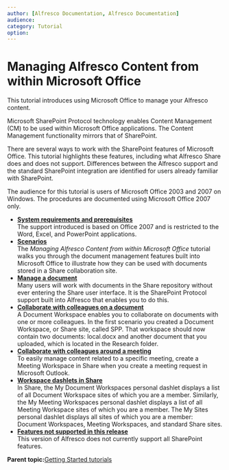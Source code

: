 ```yaml
---
author: [Alfresco Documentation, Alfresco Documentation]
audience: 
category: Tutorial
option: 
---
```


# Managing Alfresco Content from within Microsoft Office

This tutorial introduces using Microsoft Office to manage your Alfresco content.

Microsoft SharePoint Protocol technology enables Content Management \(CM\) to be used within Microsoft Office applications. The Content Management functionality mirrors that of SharePoint.

There are several ways to work with the SharePoint features of Microsoft Office. This tutorial highlights these features, including what Alfresco Share does and does not support. Differences between the Alfresco support and the standard SharePoint integration are identified for users already familiar with SharePoint.

The audience for this tutorial is users of Microsoft Office 2003 and 2007 on Windows. The procedures are documented using Microsoft Office 2007 only.

-   **[System requirements and prerequisites](../tasks/gs-spp-sysreq.md)**  
The support introduced is based on Office 2007 and is restricted to the Word, Excel, and PowerPoint applications.
-   **[Scenarios](../concepts/gs-spp-scenario.md)**  
The *Managing Alfresco Content from within Microsoft Office* tutorial walks you through the document management features built into Microsoft Office to illustrate how they can be used with documents stored in a Share collaboration site.
-   **[Manage a document](../concepts/gs-spp-doc-manage.md)**  
Many users will work with documents in the Share repository without ever entering the Share user interface. It is the SharePoint Protocol support built into Alfresco that enables you to do this.
-   **[Collaborate with colleagues on a document](../concepts/gs-spp-collaborate.md)**  
A Document Workspace enables you to collaborate on documents with one or more colleagues. In the first scenario you created a Document Workspace, or Share site, called SPP. That workspace should now contain two documents: local.docx and another document that you uploaded, which is located in the Research folder.
-   **[Collaborate with colleagues around a meeting](../concepts/gs-spp-mtgworkspace-intro.md)**  
To easily manage content related to a specific meeting, create a Meeting Workspace in Share when you create a meeting request in Microsoft Outlook.
-   **[Workspace dashlets in Share](../concepts/gs-spp-workspace-dashlet.md)**  
In Share, the My Document Workspaces personal dashlet displays a list of all Document Workspace sites of which you are a member. Similarly, the My Meeting Workspaces personal dashlet displays a list of all Meeting Workspace sites of which you are a member. The My Sites personal dashlet displays all sites of which you are a member: Document Workspaces, Meeting Workspaces, and standard Share sites.
-   **[Features not supported in this release](../concepts/gs-spp-unsupported-features.md)**  
This version of Alfresco does not currently support all SharePoint features.

**Parent topic:**[Getting Started tutorials](../concepts/master-gs-intro.md)

